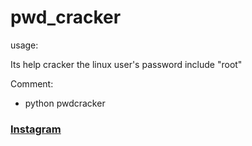# pwd_cracker
usage:

Its help cracker the linux user's password include "root"

Comment:
* python pwdcracker
<h3><a href="https://www.instagram.com/jutrmraja/">Instagram</a></h3>
